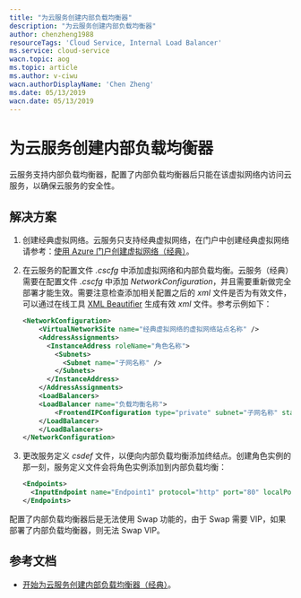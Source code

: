 ```yaml
---
title: "为云服务创建内部负载均衡器"
description: "为云服务创建内部负载均衡器"
author: chenzheng1988
resourceTags: 'Cloud Service, Internal Load Balancer'
ms.service: cloud-service
wacn.topic: aog
ms.topic: article
ms.author: v-ciwu
wacn.authorDisplayName: 'Chen Zheng'
ms.date: 05/13/2019
wacn.date: 05/13/2019
---
```


# 为云服务创建内部负载均衡器

云服务支持内部负载均衡器，配置了内部负载均衡器后只能在该虚拟网络内访问云服务，以确保云服务的安全性。

## 解决方案

1. 创建经典虚拟网络。云服务只支持经典虚拟网络，在门户中创建经典虚拟网络请参考：[使用 Azure 门户创建虚拟网络（经典）](https://docs.azure.cn/zh-cn/virtual-network/virtual-networks-create-vnet-classic-pportal)。

2. 在云服务的配置文件 *.cscfg* 中添加虚拟网络和内部负载均衡。云服务（经典）需要在配置文件 *.cscfg* 中添加 *NetworkConfiguration*，并且需要重新做完全部署才能生效。需要注意检查添加相关配置之后的 *xml* 文件是否为有效文件，可以通过在线工具 [XML Beautifier](http://xmlbeautifier.com/) 生成有效 *xml* 文件。参考示例如下：

    ```xml
    <NetworkConfiguration>
        <VirtualNetworkSite name="经典虚拟网络的虚拟网络站点名称" />
        <AddressAssignments>
          <InstanceAddress roleName="角色名称">
            <Subnets>
              <Subnet name="子网名称" />
            </Subnets>
          </InstanceAddress>
        </AddressAssignments>
        <LoadBalancers>
        <LoadBalancer name="负载均衡名称">
            <FrontendIPConfiguration type="private" subnet="子网名称" staticVirtualNetworkIPAddress="子网静态 IP 地址"/>
        </LoadBalancer>
        </LoadBalancers>
    </NetworkConfiguration>
    ```

3. 更改服务定义 *csdef* 文件，以便向内部负载均衡添加终结点。创建角色实例的那一刻，服务定义文件会将角色实例添加到内部负载均衡：

    ```xml
    <Endpoints>
      <InputEndpoint name="Endpoint1" protocol="http" port="80" localPort="80" loadBalancer="负载均衡名称"/>
    </Endpoints>
    ```

配置了内部负载均衡器后是无法使用 Swap 功能的，由于 Swap 需要 VIP，如果部署了内部负载均衡器，则无法 Swap VIP。

## 参考文档

* [开始为云服务创建内部负载均衡器（经典）](https://docs.microsoft.com/zh-cn/azure/load-balancer/load-balancer-get-started-ilb-classic-cloud)。